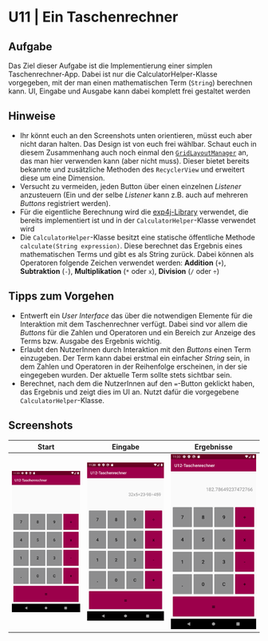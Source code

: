 
# U11 | Ein Taschenrechner

## Aufgabe

Das Ziel dieser Aufgabe ist die Implementierung einer simplen Taschenrechner-App. Dabei ist nur die CalculatorHelper-Klasse vorgegeben, mit der man einen mathematischen Term (`String`) berechnen kann. UI, Eingabe und Ausgabe kann dabei komplett frei gestaltet werden

## Hinweise

* Ihr könnt euch an den Screenshots unten orientieren, müsst euch aber nicht daran halten. Das Design ist von euch frei wählbar. Schaut euch in diesem Zusammenhang auch noch einmal den [`GridLayoutManager`](https://developer.android.com/reference/kotlin/androidx/recyclerview/widget/GridLayoutManager) an, das man hier verwenden kann (aber nicht muss). Dieser bietet bereits bekannte und zusätzliche Methoden des `RecyclerView` und erweitert diese um eine Dimension.
* Versucht zu vermeiden, jeden Button über einen einzelnen _Listener_ anzusteuern (Ein und der selbe _Listener_ kann z.B. auch auf mehreren _Buttons_ registriert werden).
* Für die eigentliche Berechnung wird die [exp4j-Library](https://www.objecthunter.net/exp4j/index.html) verwendet, die bereits implementiert ist und in der `CalculatorHelper`-Klasse verwendet wird
* Die `CalculatorHelper`-Klasse besitzt eine statische öffentliche Methode `calculate(String expression)`. Diese berechnet das Ergebnis eines mathematischen Terms und gibt es als String zurück. Dabei können als Operatoren folgende Zeichen verwendet werden: **Addition** (`+`), **Subtraktion** (`-`), **Multiplikation** (`*` oder `x`), **Division** (`/` oder `÷`)

## Tipps zum Vorgehen

- Entwerft ein _User Interface_ das über die notwendigen Elemente für die Interaktion mit dem Taschenrechner verfügt. Dabei sind vor allem die _Buttons_ für die Zahlen und Operatoren und ein Bereich zur Anzeige des Terms bzw. Ausgabe des Ergebnis wichtig.
- Erlaubt den NutzerInnen durch Interaktion mit den _Buttons_ einen Term einzugeben. Der Term kann dabei erstmal ein einfacher _String_ sein, in dem Zahlen und Operatoren in der Reihenfolge erscheinen, in der sie eingegeben wurden. Der aktuelle Term sollte stets sichtbar sein.
- Berechnet, nach dem die NutzerInnen auf den `=`-Button geklickt haben, das Ergebnis und zeigt dies im UI an. Nutzt dafür die vorgegebene `CalculatorHelper`-Klasse.

## Screenshots

|  Start   |   Eingabe    |   Ergebnisse    |
|:------:|:-------:|:-------:|
| ![Screenshot der Taschenrechner-App](./docs/screenshot-1.png)  | ![Screenshot der Taschenrechner-App](./docs/screenshot-2.png)  | ![Screenshot der Taschenrechner-App](./docs/screenshot-3.png ) |
